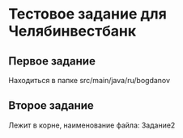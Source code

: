 # Тестовое задание для Челябинвестбанк
## Первое задание
Находиться в папке src/main/java/ru/bogdanov  
## Второе задание
Лежит в корне, наименование файла: Задание2  
